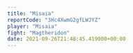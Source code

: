 ```yaml
---
title: "Misaia"
reportCode: "3Hc4XwmG2gfLWJYZ"
player: "Misaia"
fight: "Magtheridon"
date: 2021-09-26T21:48:45.419000+00:00
---
```


